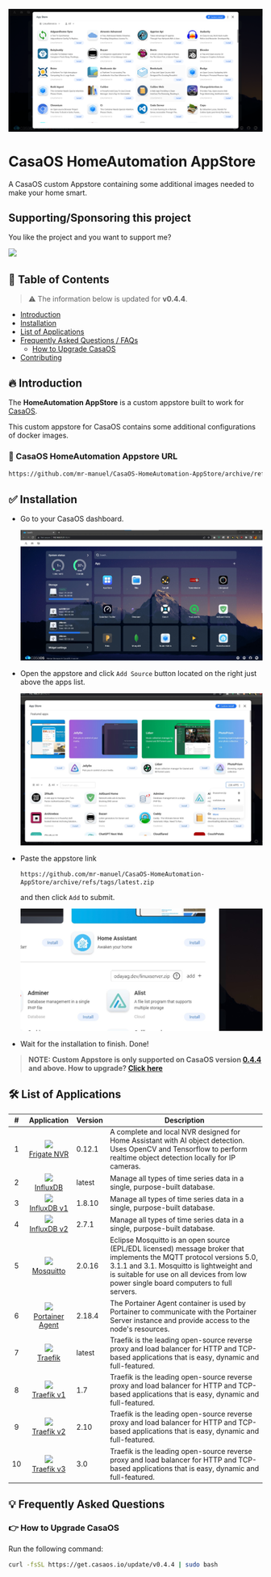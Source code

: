 
![CasaOS HomeAutomation AppStore](./banner.png)

# CasaOS HomeAutomation AppStore

A CasaOS custom Appstore containing some additional images needed to make your home smart.


## Supporting/Sponsoring this project

You like the project and you want to support me?

[<img src="https://github.md0.eu/uploads/donate-button.svg" height="50">](https://www.paypal.com/donate/?hosted_button_id=3NEVZBDM5KABW)


## 📃 Table of Contents

> ⚠ The information below is updated for **v0.4.4**.

- [Introduction](#-introduction)
- [Installation](#-installation)
- [List of Applications](#-list-of-applications)
- [Frequently Asked Questions / FAQs](#-frequently-asked-questions)
    - [How to Upgrade CasaOS](#-how-to-upgrade-casaos)
- [Contributing](#contributing)


## 🔥 Introduction

The **HomeAutomation AppStore** is a custom appstore built to work for [CasaOS](https://github.com/IceWhaleTech/CasaOS).

This custom appstore for CasaOS contains some additional configurations of docker images.


### 💎 CasaOS HomeAutomation Appstore URL

```bash
https://github.com/mr-manuel/CasaOS-HomeAutomation-AppStore/archive/refs/tags/latest.zip
```


## ✅ Installation

- Go to your CasaOS dashboard.

  ![Step 1](./tip-1.jpg)

- Open the appstore and click `Add Source` button  located on the right just above the apps list.

  ![Step 2](./tip-2.jpg)

- Paste the appstore link
  ```
  https://github.com/mr-manuel/CasaOS-HomeAutomation-AppStore/archive/refs/tags/latest.zip
  ```
  and then click `Add` to submit.

  ![Step 3](./tip-3.jpg)

- Wait for the installation to finish. Done!

> **NOTE: Custom Appstore is only supported on CasaOS version [0.4.4](https://blog.casaos.io/blog/32.html) and above. How to upgrade? [Click here](#-how-to-upgrade-casaos)**


## 🛠 List of Applications

| # | Application  | Version | Description |
| :---: | :---: | --- | --- |
| 1 | <img src="https://raw.githubusercontent.com/mr-manuel/CasaOS-HomeAutomation-AppStore/latest/Apps/Frigate/icon.png" width="32"/><br>[Frigate NVR](https://frigate.video) | 0.12.1 | A complete and local NVR designed for Home Assistant with AI object detection. Uses OpenCV and Tensorflow to perform realtime object detection locally for IP cameras. |
| 2 | <img src="https://raw.githubusercontent.com/mr-manuel/CasaOS-HomeAutomation-AppStore/latest/Apps/InfluxDB/icon.png" width="32"/><br>[InfluxDB](https://www.influxdata.com/influxdb/) | latest | Manage all types of time series data in a single, purpose-built database. |
| 3 | <img src="https://raw.githubusercontent.com/mr-manuel/CasaOS-HomeAutomation-AppStore/latest/Apps/InfluxDB-v1/icon.png" width="32"/><br>[InfluxDB v1](https://www.influxdata.com/influxdb/) | 1.8.10 | Manage all types of time series data in a single, purpose-built database. |
| 4 | <img src="https://raw.githubusercontent.com/mr-manuel/CasaOS-HomeAutomation-AppStore/latest/Apps/InfluxDB-v2/icon.png" width="32"/><br>[InfluxDB v2](https://www.influxdata.com/influxdb/) | 2.7.1 | Manage all types of time series data in a single, purpose-built database. |
| 5 | <img src="https://raw.githubusercontent.com/mr-manuel/CasaOS-HomeAutomation-AppStore/latest/Apps/Mosquitto/icon.png" width="32"/><br>[Mosquitto](https://mosquitto.org) | 2.0.16 | Eclipse Mosquitto is an open source (EPL/EDL licensed) message broker that implements the MQTT protocol versions 5.0, 3.1.1 and 3.1. Mosquitto is lightweight and is suitable for use on all devices from low power single board computers to full servers. |
| 6 | <img src="https://raw.githubusercontent.com/mr-manuel/CasaOS-HomeAutomation-AppStore/latest/Apps/Portainer-Agent/icon.png" width="32"/><br>[Portainer Agent](https://docs.portainer.io/admin/environments/add/docker/agent) | 2.18.4 | The Portainer Agent container is used by Portainer to communicate with the Portainer Server instance and provide access to the node's resources. |
| 7 | <img src="https://raw.githubusercontent.com/mr-manuel/CasaOS-HomeAutomation-AppStore/latest/Apps/Traefik/icon.png" width="32"/><br>[Traefik](https://traefik.io) | latest | Traefik is the leading open-source reverse proxy and load balancer for HTTP and TCP-based applications that is easy, dynamic and full-featured. |
| 8 | <img src="https://raw.githubusercontent.com/mr-manuel/CasaOS-HomeAutomation-AppStore/latest/Apps/Traefik-v1/icon.png" width="32"/><br>[Traefik v1](https://traefik.io) | 1.7 | Traefik is the leading open-source reverse proxy and load balancer for HTTP and TCP-based applications that is easy, dynamic and full-featured. |
| 9 | <img src="https://raw.githubusercontent.com/mr-manuel/CasaOS-HomeAutomation-AppStore/latest/Apps/Traefik-v2/icon.png" width="32"/><br>[Traefik v2](https://traefik.io) | 2.10 | Traefik is the leading open-source reverse proxy and load balancer for HTTP and TCP-based applications that is easy, dynamic and full-featured. |
| 10 | <img src="https://raw.githubusercontent.com/mr-manuel/CasaOS-HomeAutomation-AppStore/latest/Apps/Traefik-v3/icon.png" width="32"/><br>[Traefik v3](https://traefik.io) | 3.0 | Traefik is the leading open-source reverse proxy and load balancer for HTTP and TCP-based applications that is easy, dynamic and full-featured. |


## 💡 Frequently Asked Questions

### 👉 How to Upgrade CasaOS

Run the following command:

```bash
curl -fsSL https://get.casaos.io/update/v0.4.4 | sudo bash
```
